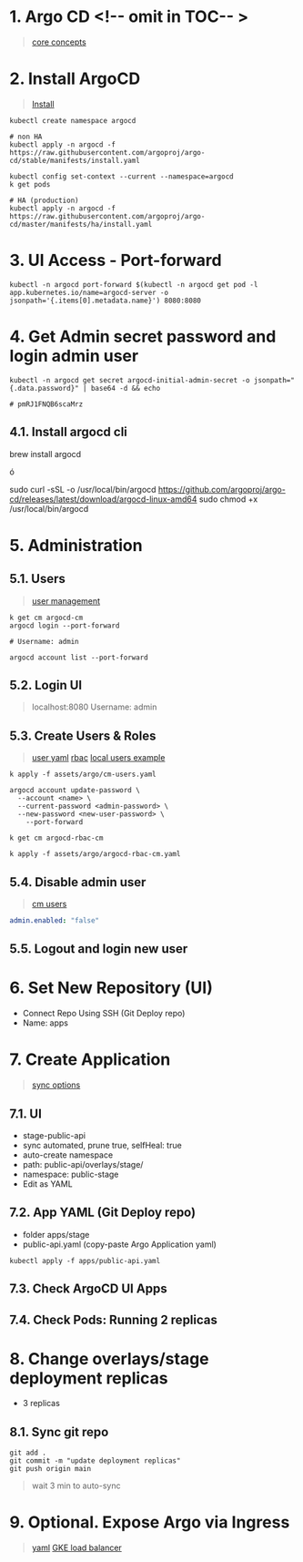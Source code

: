 # 1. Argo CD <!-- omit in TOC-- >
>[core concepts](https://argo-cd.readthedocs.io/en/stable/core_concepts/)

# 2. Install ArgoCD
>[Install](https://argo-cd.readthedocs.io/en/stable/operator-manual/installation/)

```vim
kubectl create namespace argocd

# non HA
kubectl apply -n argocd -f https://raw.githubusercontent.com/argoproj/argo-cd/stable/manifests/install.yaml

kubectl config set-context --current --namespace=argocd
k get pods

# HA (production)
kubectl apply -n argocd -f https://raw.githubusercontent.com/argoproj/argo-cd/master/manifests/ha/install.yaml
```

# 3. UI Access -  Port-forward
```vim
kubectl -n argocd port-forward $(kubectl -n argocd get pod -l app.kubernetes.io/name=argocd-server -o jsonpath='{.items[0].metadata.name}') 8080:8080

```

# 4. Get Admin secret password and login admin user
```vim
kubectl -n argocd get secret argocd-initial-admin-secret -o jsonpath="{.data.password}" | base64 -d && echo

# pmRJ1FNQB6scaMrz
```

## 4.1. Install argocd cli
brew install argocd

ó

sudo curl -sSL -o /usr/local/bin/argocd https://github.com/argoproj/argo-cd/releases/latest/download/argocd-linux-amd64
sudo chmod +x /usr/local/bin/argocd

# 5. Administration
## 5.1. Users
> [user management](https://argo-cd.readthedocs.io/en/stable/operator-manual/user-management/)
```vim
k get cm argocd-cm
argocd login --port-forward

# Username: admin

argocd account list --port-forward
```
## 5.2. Login UI
> localhost:8080
> Username: admin

## 5.3. Create Users & Roles
> [user yaml](./assets/argo/cm-users.yaml)
> [rbac](https://argo-cd.readthedocs.io/en/stable/operator-manual/rbac/)
> [local users example](https://faun.pub/create-argo-cd-local-users-9e830db3763f)
```vim
k apply -f assets/argo/cm-users.yaml

argocd account update-password \
  --account <name> \
  --current-password <admin-password> \
  --new-password <new-user-password> \
	--port-forward
```

```vim
k get cm argocd-rbac-cm

k apply -f assets/argo/argocd-rbac-cm.yaml
```

## 5.4. Disable admin user
> [cm users](./assets/argo/cm-users.yaml)
```yaml
admin.enabled: "false"
```

## 5.5. Logout and login new user

# 6. Set New Repository (UI)
- Connect Repo Using SSH (Git Deploy repo)
- Name: apps
# 7. Create Application
> [sync options](https://argo-cd.readthedocs.io/en/stable/user-guide/sync-options/)
## 7.1. UI
- stage-public-api
- sync automated, prune true, selfHeal: true
- auto-create namespace
- path: public-api/overlays/stage/
- namespace: public-stage
- Edit as YAML
## 7.2. App YAML (Git Deploy repo)
- folder apps/stage
- public-api.yaml (copy-paste Argo Application yaml)
```vim
kubectl apply -f apps/public-api.yaml
```

## 7.3. Check ArgoCD UI Apps
## 7.4. Check Pods: Running 2 replicas

# 8. Change overlays/stage deployment replicas
- 3 replicas

## 8.1. Sync git repo

```vim
git add .
git commit -m "update deployment replicas"
git push origin main
```
> wait 3 min to auto-sync

# 9. Optional. Expose Argo via Ingress
> [yaml](./assets/argo/ingress.yaml)
> [GKE load balancer](https://argo-cd.readthedocs.io/en/latest/operator-manual/ingress/#google-cloud-load-balancers-with-kubernetes-ingress)
